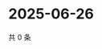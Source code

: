 # 2025-06-26

共 0 条

<!-- BEGIN ZHIHUQUESTIONS -->
<!-- 最后更新时间 Thu Jun 26 2025 19:10:44 GMT+0800 (China Standard Time) -->

<!-- END ZHIHUQUESTIONS -->
